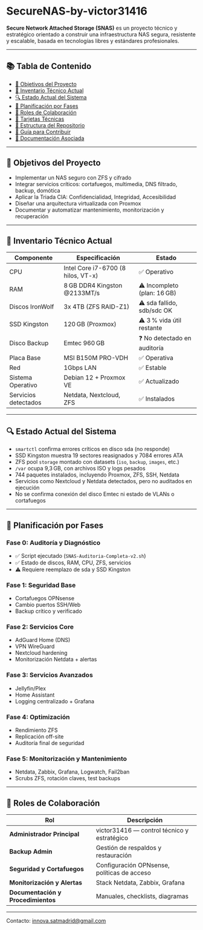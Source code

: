 # SecureNAS-by-victor31416
**Secure Network Attached Storage (SNAS)** es un proyecto técnico y estratégico orientado a construir una infraestructura NAS segura, resistente y escalable, basada en tecnologías libres y estándares profesionales.

---

## 📚 Tabla de Contenido

- [🎯 Objetivos del Proyecto](#-objetivos-del-proyecto)
- [🧰 Inventario Técnico Actual](#-inventario-técnico-actual)
- [🔍 Estado Actual del Sistema](#-estado-actual-del-sistema)
- [🧱 Planificación por Fases](#-planificación-por-fases)
- [👥 Roles de Colaboración](#-roles-de-colaboración)
- [🧪 Tarjetas Técnicas](#-tarjetas-técnicas)
- [📁 Estructura del Repositorio](#-estructura-del-repositorio)
- [🚀 Guía para Contribuir](#-guía-para-contribuir)
- [📎 Documentación Asociada](#-documentación-asociada)

---

## 🎯 Objetivos del Proyecto

- Implementar un NAS seguro con ZFS y cifrado
- Integrar servicios críticos: cortafuegos, multimedia, DNS filtrado, backup, domótica
- Aplicar la Triada CIA: Confidencialidad, Integridad, Accesibilidad
- Diseñar una arquitectura virtualizada con Proxmox
- Documentar y automatizar mantenimiento, monitorización y recuperación

---

## 🧰 Inventario Técnico Actual

| Componente         | Especificación                        | Estado     |
|--------------------|----------------------------------------|------------|
| CPU                | Intel Core i7-6700 (8 hilos, VT-x)     | ✅ Operativo |
| RAM                | 8 GB DDR4 Kingston @2133MT/s           | ⚠️ Incompleto (plan: 16 GB) |
| Discos IronWolf    | 3x 4TB (ZFS RAID-Z1)                   | ⚠️ sda fallido, sdb/sdc OK |
| SSD Kingston       | 120 GB (Proxmox)                       | ⚠️ 3 % vida útil restante |
| Disco Backup       | Emtec 960 GB                           | ❓ No detectado en auditoría |
| Placa Base         | MSI B150M PRO-VDH                      | ✅ Operativa |
| Red                | 1Gbps LAN                              | ✅ Estable |
| Sistema Operativo  | Debian 12 + Proxmox VE                 | ✅ Actualizado |
| Servicios detectados | Netdata, Nextcloud, ZFS              | ✅ Instalados |

---

## 🔍 Estado Actual del Sistema

- `smartctl` confirma errores críticos en disco sda (no responde)
- SSD Kingston muestra 19 sectores reasignados y 7084 errores ATA
- ZFS pool `storage` montado con datasets (`iso`, `backup`, `images`, etc.)
- `/var` ocupa 9,3 GB, con archivos ISO y logs pesados
- 744 paquetes instalados, incluyendo Proxmox, ZFS, SSH, Netdata
- Servicios como Nextcloud y Netdata detectados, pero no auditados en ejecución
- No se confirma conexión del disco Emtec ni estado de VLANs o cortafuegos

---

## 🧱 Planificación por Fases

### Fase 0: Auditoría y Diagnóstico
- ✅ Script ejecutado (`SNAS-Auditoria-Completa-v2.sh`)
- ✅ Estado de discos, RAM, CPU, ZFS, servicios
- ⚠️ Requiere reemplazo de sda y SSD Kingston

### Fase 1: Seguridad Base
- Cortafuegos OPNsense
- Cambio puertos SSH/Web
- Backup crítico y verificado

### Fase 2: Servicios Core
- AdGuard Home (DNS)
- VPN WireGuard
- Nextcloud hardening
- Monitorización Netdata + alertas

### Fase 3: Servicios Avanzados
- Jellyfin/Plex
- Home Assistant
- Logging centralizado + Grafana

### Fase 4: Optimización
- Rendimiento ZFS
- Replicación off-site
- Auditoría final de seguridad

### Fase 5: Monitorización y Mantenimiento
- Netdata, Zabbix, Grafana, Logwatch, Fail2ban
- Scrubs ZFS, rotación claves, test backups

---

## 👥 Roles de Colaboración

| Rol                        | Descripción |
|----------------------------|-------------|
| **Administrador Principal** | victor31416 — control técnico y estratégico |
| **Backup Admin**           | Gestión de respaldos y restauración |
| **Seguridad y Cortafuegos**| Configuración OPNsense, políticas de acceso |
| **Monitorización y Alertas**| Stack Netdata, Zabbix, Grafana |
| **Documentación y Procedimientos**| Manuales, checklists, diagramas |

---
Contacto: innova.satmadrid@gmail.com

